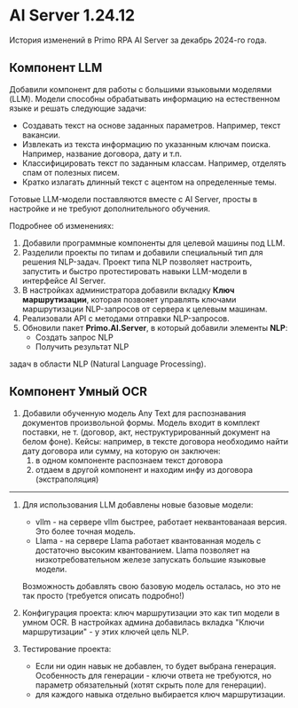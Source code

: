 # AI Server 1.24.12

История изменений в Primo RPA AI Server за декабрь 2024-го года.

## Компонент LLM
Добавили компонент для работы с большими языковыми моделями (LLM). Модели способны обрабатывать информацию на естественном языке и решать следующие задачи:
* Создавать текст на основе заданных параметров. Например, текст вакансии.
* Извлекать из текста информацию по указанным ключам поиска. Например, название договора, дату и т.п.
* Классифицировать текст по заданным классам. Например, отделять спам от полезных писем.
* Кратко излагать длинный текст с ацентом на определенные темы.

Готовые LLM-модели поставляются вместе с AI Server, просты в настройке и не требуют дополнительного обучения. 

Подробнее об изменениях:
1. Добавили программные компоненты для целевой машины под LLM.
1. Разделили проекты по типам и добавили специальный тип для решения NLP-задач. Проект типа NLP позволяет настроить, запустить и быстро протестировать навыки LLM-модели в интерфейсе AI Server.
1. В настройках администратора добавили вкладку **Ключ маршрутизации**, которая позвояет управлять ключами маршрутизации NLP-запросов от сервера к целевым машинам.
1. Реализовали API с методами отправки NLP-запросов.
1. Обновили пакет **Primo.AI.Server**, в который добавили элементы **NLP**:
   * Создать запрос NLP
   * Получить результат NLP



задач в области NLP (Natural Language Processing).

## Компонент Умный OCR

1. Добавили обученную модель Any Text для распознавания документов произвольной формы. Модель входит в комплект поставки, не т. (договор, акт, неструктурированный документ на белом фоне).
   Кейсы: например, в тексте договора необходимо найти дату договора или сумму, на которую он заключен:
   1. в одном компоненте распознаем текст договора
   2. отдаем в другой компонент и находим инфу из договора (экстраполяция)

-------

1. Для использования LLM добавлены новые базовые модели:
   * vllm - на сервере vllm быстрее, работает неквантованаая версия. Это более точная модель.
   * Llama - на сервере Llama работает квантованная модель с достаточно высоким квантованием. Llama позволяет на низкотребовательном железе запускать большие языковые модели.
  
   Возможность добавлять свою базовую модель осталась, но это не так просто (требуется описать подробно!)

1.  Конфигурация проекта: ключ маршрутизации это как тип модели в умном OCR. В настройках админа добавилась вкладка "Ключи маршрутизации" - у этих ключей цель NLP.
1. Тестирование проекта:
   * Если ни один навык не добавлен, то будет выбрана генерация. Особенность для генерации - ключи ответа не требуются, но параметр обязательный (хотят скрыть поле для генерации).
   * для каждого навыка отдельно выбирается ключ маршрутизации. 
